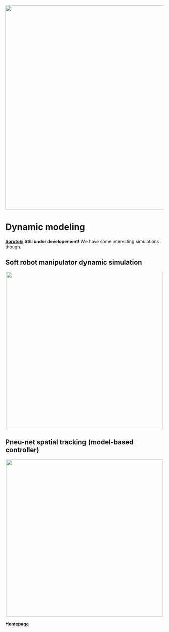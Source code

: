 <div align="center"> <img src="./src/model.png" width="650"> </div>

# Dynamic modeling 
[**Sorotoki**](https://bjcaasenbrood.github.io/SorotokiCode/) **Still under developement!** We have some interesting simulations though.

## Soft robot manipulator dynamic simulation
<div align="center"> <img src="./src/SoftArm.gif" width="500"> </div>

## Pneu-net spatial tracking (model-based controller)
<div align="center"> <img src="./src/Pneunet_tracking.gif" width="500"> </div>

[**Homepage**](https://bjcaasenbrood.github.io/SorotokiCode/)
